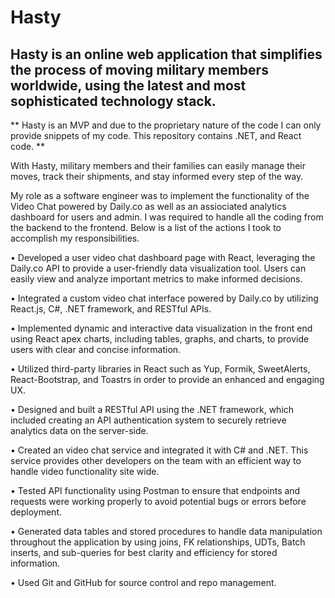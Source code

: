 # Hasty

## Hasty is an online web application that simplifies the process of moving military members worldwide, using the latest and most sophisticated technology stack. 
** Hasty is an MVP and due to the proprietary nature of the code I can only provide snippets of my code. This repository contains .NET, and React code. **

With Hasty, military members and their families can easily manage their moves, track their shipments, and stay informed every step of the way. 

My role as a software engineer was to implement the functionality of the Video Chat powered by Daily.co as well as an assiociated analytics dashboard for users and admin. I was required to handle all the coding from the backend to the frontend. Below is a list of the actions I took to accomplish my responsibilities.

• Developed a user video chat dashboard page with React, leveraging the Daily.co API to provide a user-friendly data visualization tool. Users can easily view and analyze important metrics to make informed decisions.
 
•  Integrated a custom video chat interface powered by Daily.co by utilizing React.js, C#, .NET framework, and RESTful APIs.

• Implemented dynamic and interactive data visualization in the front end using React apex charts, including tables, graphs, and charts, to provide users with clear and concise information.
 
• Utilized third-party libraries in React such as Yup, Formik, SweetAlerts, React-Bootstrap, and Toastrs in order to provide an enhanced and engaging UX.
 
• Designed and built a RESTful API using the .NET framework, which included creating an API authentication system to securely retrieve analytics data on the server-side. 
 
• Created an video chat service and integrated it with C# and .NET. This service provides other developers on the team with an efficient way to handle video functionality site wide. 
 
• Tested API functionality using Postman to ensure that endpoints and requests were working properly to avoid potential bugs or errors before deployment. 
 
• Generated data tables and stored procedures to handle data manipulation throughout the application by using joins, FK relationships, UDTs, Batch inserts, and sub-queries for best clarity and efficiency for stored information. 

• Used Git and GitHub for source control and repo management.

